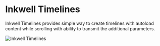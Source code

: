 # Inkwell Timelines

Inkwell Timelines provides simple way to create timelines with autoload content while scrolling with ability to transmit the additional parameters.

![Inkwell Timelines](https://github.com/salkar/inkwell_timelines/blob/master/test/screen/main.png?raw=true)

